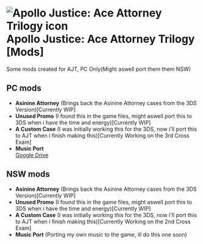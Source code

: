 # ![Apollo Justice: Ace Attorney Trilogy icon](/ajaa-trilogy.ico) Apollo Justice: Ace Attorney Trilogy [Mods]
Some mods created for AJT, PC Only(Might aswell port them them NSW)
## PC mods
- **Asinine Attorney** (Brings back the Asinine Attorney cases from the 3DS Version)[Currently WIP]<br>
- **Unused Promo** (I found this in the game files, might aswell port this to 3DS when i have the time and energy)[Currently WIP]<br>
- **A Custom Case** (I was initially working this for the 3DS, now i'll port this to AJT when i finish making this)[Currently Working on the 3rd Cross Exam]<br>
- **Music Port**<br>
  [Google Drive](https://drive.google.com/file/d/1qdhnxbOdv5AVau7KDbbHPX15fjTk2QWQ/view?usp=sharing)<br>
## NSW mods
- **Asinine Attorney** (Brings back the Asinine Attorney cases from the 3DS Version)[Currently WIP]<br>
- **Unused Promo** (I found this in the game files, might aswell port this to 3DS when i have the time and energy)[Currently WIP]<br>
- **A Custom Case** (I was initially working this for the 3DS, now i'll port this to AJT when i finish making this)[Currently Working on the 2nd Cross Exam]<br>
- **Music Port** (Porting my own music to the game, ill do this one soon)<br>
